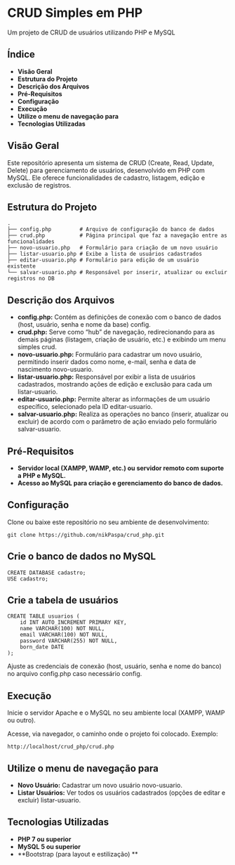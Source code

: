 # CRUD Simples em PHP

Um projeto de CRUD de usuários utilizando PHP e MySQL
## Índice
* **Visão Geral**
* **Estrutura do Projeto**
* **Descrição dos Arquivos**
* **Pré-Requisitos**
* **Configuração**
* **Execução**
* **Utilize o menu de navegação para**
* **Tecnologias Utilizadas**

## Visão Geral
Este repositório apresenta um sistema de CRUD (Create, Read, Update, Delete) para gerenciamento de usuários, desenvolvido em PHP com MySQL. Ele oferece funcionalidades de cadastro, listagem, edição e exclusão de registros.

## Estrutura do Projeto

```
.
├── config.php         # Arquivo de configuração do banco de dados
├── crud.php           # Página principal que faz a navegação entre as funcionalidades
├── novo-usuario.php   # Formulário para criação de um novo usuário
├── listar-usuario.php # Exibe a lista de usuários cadastrados
├── editar-usuario.php # Formulário para edição de um usuário existente
└── salvar-usuario.php # Responsável por inserir, atualizar ou excluir registros no DB
```

## Descrição dos Arquivos
* **config.php:** Contém as definições de conexão com o banco de dados (host, usuário, senha e nome da base) config.
* **crud.php:** Serve como “hub” de navegação, redirecionando para as demais páginas (listagem, criação de usuário, etc.) e exibindo um menu simples crud.
* **novo-usuario.php:** Formulário para cadastrar um novo usuário, permitindo inserir dados como nome, e-mail, senha e data de nascimento novo-usuario.
* **listar-usuario.php:** Responsável por exibir a lista de usuários cadastrados, mostrando ações de edição e exclusão para cada um listar-usuario.
* **editar-usuario.php:** Permite alterar as informações de um usuário específico, selecionado pela ID editar-usuario.
* **salvar-usuario.php:** Realiza as operações no banco (inserir, atualizar ou excluir) de acordo com o parâmetro de ação enviado pelo formulário salvar-usuario.

## Pré-Requisitos
* **Servidor local (XAMPP, WAMP, etc.) ou servidor remoto com suporte a PHP e MySQL.**
* **Acesso ao MySQL para criação e gerenciamento do banco de dados.**

## Configuração
Clone ou baixe este repositório no seu ambiente de desenvolvimento:
```
git clone https://github.com/nikPaspa/crud_php.git
```

## Crie o banco de dados no MySQL
```
CREATE DATABASE cadastro;
USE cadastro;
```

## Crie a tabela de usuários

```
CREATE TABLE usuarios (
    id INT AUTO_INCREMENT PRIMARY KEY,
    name VARCHAR(100) NOT NULL,
    email VARCHAR(100) NOT NULL,
    password VARCHAR(255) NOT NULL,
    born_date DATE
);
```
Ajuste as credenciais de conexão (host, usuário, senha e nome do banco) no arquivo config.php caso necessário config.

## Execução
Inicie o servidor Apache e o MySQL no seu ambiente local (XAMPP, WAMP ou outro).

Acesse, via navegador, o caminho onde o projeto foi colocado. Exemplo:
```
http://localhost/crud_php/crud.php
```

## Utilize o menu de navegação para
* **Novo Usuário:** Cadastrar um novo usuário novo-usuario.
* **Listar Usuários:** Ver todos os usuários cadastrados (opções de editar e excluir) listar-usuario.

## Tecnologias Utilizadas
* **PHP 7 ou superior**
* **MySQL 5 ou superior**
* **Bootstrap (para layout e estilização) **
